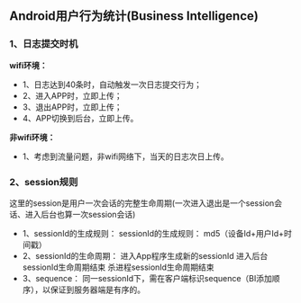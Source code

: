 ## Android用户行为统计(Business Intelligence)


### 1、日志提交时机

**wifi环境：**

+ 1、日志达到40条时，自动触发一次日志提交行为；
+ 2、进入APP时，立即上传；
+ 3、退出APP时，立即上传；
+ 4、APP切换到后台，立即上传。

**非wifi环境：**

+ 1、考虑到流量问题，非wifi网络下，当天的日志次日上传。

### 2、session规则

这里的session是用户一次会话的完整生命周期(一次进入退出是一个session会话、进入后台也算一次session会话)

+ 1、sessionId的生成规则：
sessionId的生成规则： md5（设备Id+用户Id+时间戳）
+ 2、sessionId的生命周期：
进入App程序生成新的sessionId
进入后台sessionId生命周期结束
杀进程sessionId生命周期结束
+ 3、sequence：
同一sessionId下，需在客户端标识sequence（BI添加顺序），以保证到服务器端是有序的。






